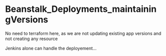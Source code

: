 # Beanstalk_Deployments_maintainingVersions

No need to terraform here, as we are not updating existing app versions and not creating any resource

Jenkins alone can handle the deployement...
